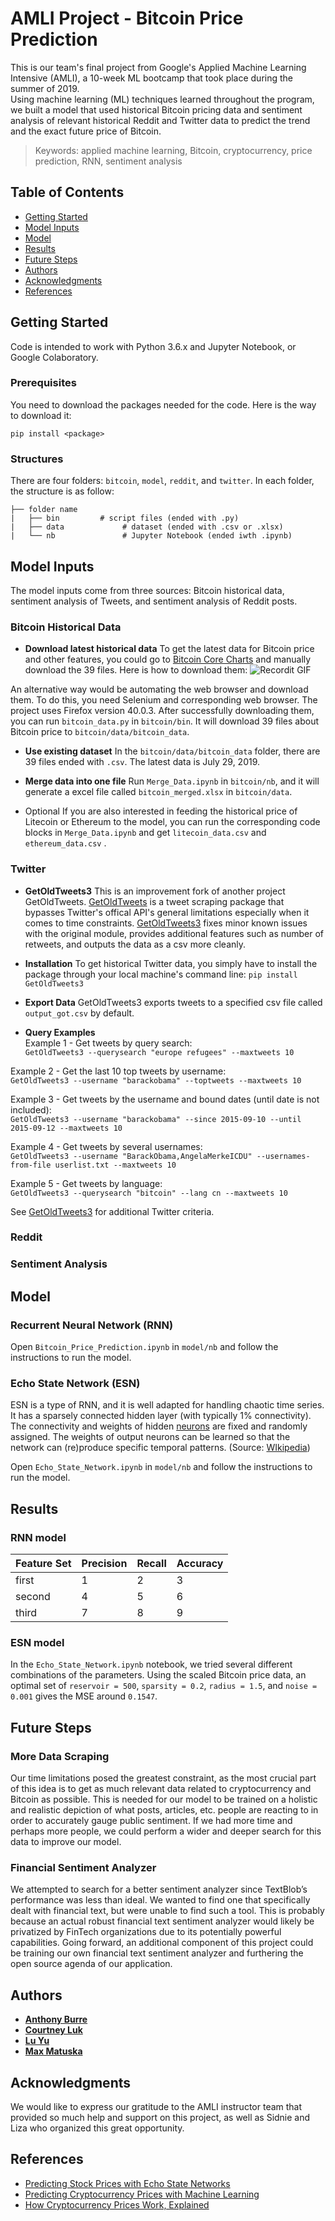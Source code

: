 # AMLI Project - Bitcoin Price Prediction

This is our team's final project from Google's Applied Machine Learning Intensive (AMLI), a 10-week ML bootcamp that took place during the summer of 2019.   
Using machine learning (ML) techniques learned throughout the program, we built a model that used historical Bitcoin pricing data and sentiment analysis of relevant historical Reddit and Twitter data to predict the trend and the exact future price of Bitcoin.

 > Keywords: applied machine learning, Bitcoin, cryptocurrency, price prediction, RNN, sentiment analysis

## Table of Contents

- [Getting Started](#getting-started)
- [Model Inputs](#model-inputs)
- [Model](#model)
- [Results](#results)
- [Future Steps](#future-steps)
- [Authors](#authors)
- [Acknowledgments](#acknowledgments)
- [References](#references)

## Getting Started

Code is intended to work with Python 3.6.x and Jupyter Notebook, or Google Colaboratory.

### Prerequisites
You need to download the packages needed for the code. Here is the way to download it:
```
pip install <package>
```

### Structures
There are four folders: `bitcoin`, `model`, `reddit`, and `twitter`. In each folder, the structure is as follow:

    ├── folder name                   
    |   ├── bin         # script files (ended with .py)
    |   ├── data             # dataset (ended with .csv or .xlsx)
    |   └── nb               # Jupyter Notebook (ended iwth .ipynb)

## Model Inputs
The model inputs come from three sources: Bitcoin historical data, sentiment analysis of Tweets, and sentiment analysis of Reddit posts.

### Bitcoin Historical Data
- **Download latest historical data**
To get the latest data for Bitcoin price and other features, you could go to [Bitcoin Core Charts](https://charts.bitcoin.com/btc/) and manually download the 39 files. Here is how to download them:
![Recordit GIF](http://g.recordit.co/61NpgDWg5I.gif)

An alternative way would be automating the web browser and download them. To do this, you need Selenium and corresponding web browser. The project uses Firefox version 40.0.3.
After successfully downloading them, you can run `bitcoin_data.py` in `bitcoin/bin`. It will download 39 files about Bitcoin price to `bitcoin/data/bitcoin_data`.

- **Use existing dataset**
In the `bitcoin/data/bitcoin_data` folder, there are 39 files ended with `.csv`. The latest data is July 29, 2019.

- **Merge data into one file**
Run `Merge_Data.ipynb` in `bitcoin/nb`, and it will generate a excel file called `bitcoin_merged.xlsx` in  `bitcoin/data`.

- Optional
If you are also interested in feeding the historical price of Litecoin or Ethereum to the model, you can run the corresponding code blocks in `Merge_Data.ipynb` and get `litecoin_data.csv` and `ethereum_data.csv` .

### Twitter
- **GetOldTweets3** 
This is an improvement fork of another project GetOldTweets. [GetOldTweets](https://github.com/Jefferson-Henrique/GetOldTweets-python) is a tweet scraping package that bypasses Twitter's offical API's general limitations especially when it comes to time constraints. [GetOldTweets3](https://pypi.org/project/GetOldTweets3/) fixes minor known issues with the original module, provides additional features such as number of retweets, and outputs the data as a csv more cleanly.

- **Installation**
To get historical Twitter data, you simply have to install the package through your local machine's command line: `pip install GetOldTweets3`

- **Export Data**
GetOldTweets3 exports tweets to a specified csv file called `output_got.csv` by default.

- **Query Examples**    
Example 1 - Get tweets by query search:  
`GetOldTweets3 --querysearch "europe refugees" --maxtweets 10`  

Example 2 - Get the last 10 top tweets by username:  
`GetOldTweets3 --username "barackobama" --toptweets --maxtweets 10`  

Example 3 - Get tweets by the username and bound dates (until date is not included):  
`GetOldTweets3 --username "barackobama" --since 2015-09-10 --until 2015-09-12 --maxtweets 10`  

Example 4 - Get tweets by several usernames:  
`GetOldTweets3 --username "BarackObama,AngelaMerkeICDU" --usernames-from-file userlist.txt --maxtweets 10`  

Example 5 - Get tweets by language:  
`GetOldTweets3 --querysearch "bitcoin" --lang cn --maxtweets 10`  

See [GetOldTweets3](https://pypi.org/project/GetOldTweets3/) for additional Twitter criteria.

### Reddit
### Sentiment Analysis

## Model
### Recurrent Neural Network (RNN) 
Open `Bitcoin_Price_Prediction.ipynb` in `model/nb` and follow the instructions to run the model.

### Echo State Network (ESN)
ESN is a type of RNN, and it is well adapted for handling chaotic time series. It has a sparsely connected hidden layer (with typically 1% connectivity). The connectivity and weights of hidden [neurons](https://en.wikipedia.org/wiki/Artificial_neuron "Artificial neuron") are fixed and randomly assigned. The weights of output neurons can be learned so that the network can (re)produce specific temporal patterns. (Source: [WIkipedia](https://en.wikipedia.org/wiki/Echo_state_network))

Open `Echo_State_Network.ipynb` in `model/nb` and follow the instructions to run the model.
## Results
### RNN model
|Feature Set|Precision                        |Recall |Accuracy                        |
|----------------|-------------------------------|-----------------------------|-------|
|first|1           |2          |3
|second          |4      |5          |6
|third          |7      |8          |9

### ESN model
In the `Echo_State_Network.ipynb` notebook, we tried several different combinations of the parameters. Using the scaled Bitcoin price data, an optimal set of `reservoir = 500`, `sparsity = 0.2`, `radius = 1.5`, and `noise = 0.001` gives the MSE around `0.1547`.

## Future Steps
### More Data Scraping  
Our time limitations posed the greatest constraint, as the most crucial part of this idea is to get as much relevant data related to cryptocurrency and Bitcoin as possible. This is needed for our model to be trained on a holistic and realistic depiction of what posts, articles, etc. people are reacting to in order to accurately gauge public sentiment. If we had more time and perhaps more people, we could perform a wider and deeper search for this data to improve our model.  
### Financial Sentiment Analyzer
We attempted to search for a better sentiment analyzer since TextBlob’s performance was less than ideal. We wanted to find one that specifically dealt with financial text, but were unable to find such a tool. This is probably because an actual robust financial text sentiment analyzer would likely be privatized by FinTech organizations due to its potentially powerful capabilities. Going forward, an additional component of this project could be training our own financial text sentiment analyzer and furthering the open source agenda of our application. 

## Authors
* **[Anthony Burre](https://www.linkedin.com/in/anthony-burre-ab44a1123/)**
* **[Courtney Luk](https://www.linkedin.com/in/courtneyluk/)**
* **[Lu Yu](https://www.linkedin.com/in/yu24l/)**
* **[Max Matuska](https://www.linkedin.com/in/max-matuska-4b736014a/)**

## Acknowledgments  

We would like to express our gratitude to the AMLI instructor team that provided so much help and support on this project, as well as Sidnie and Liza who organized this great opportunity.

## References
* [Predicting Stock Prices with Echo State Networks](https://towardsdatascience.com/predicting-stock-prices-with-echo-state-networks-f910809d23d4)
* [Predicting Cryptocurrency Prices with Machine Learning](https://medium.com/datadriveninvestor/predicting-cryptocurrency-prices-with-machine-learning-1b5a711d3937)
* [How Cryptocurrency Prices Work, Explained](https://cointelegraph.com/explained/how-cryptocurrency-prices-work-explained)
